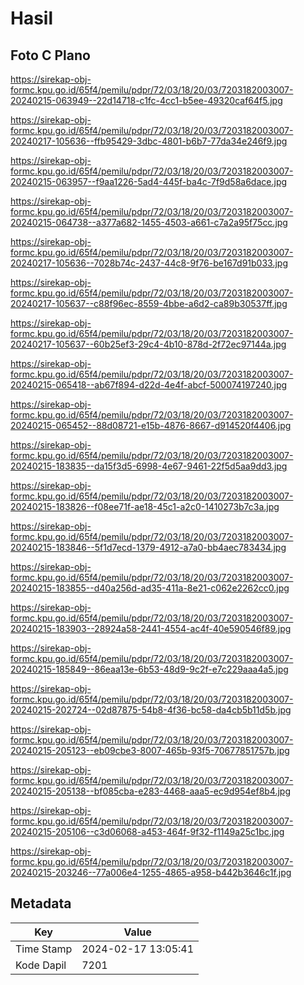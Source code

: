 # Hasil

## Foto C Plano

https://sirekap-obj-formc.kpu.go.id/65f4/pemilu/pdpr/72/03/18/20/03/7203182003007-20240215-063949--22d14718-c1fc-4cc1-b5ee-49320caf64f5.jpg

https://sirekap-obj-formc.kpu.go.id/65f4/pemilu/pdpr/72/03/18/20/03/7203182003007-20240217-105636--ffb95429-3dbc-4801-b6b7-77da34e246f9.jpg

https://sirekap-obj-formc.kpu.go.id/65f4/pemilu/pdpr/72/03/18/20/03/7203182003007-20240215-063957--f9aa1226-5ad4-445f-ba4c-7f9d58a6dace.jpg

https://sirekap-obj-formc.kpu.go.id/65f4/pemilu/pdpr/72/03/18/20/03/7203182003007-20240215-064738--a377a682-1455-4503-a661-c7a2a95f75cc.jpg

https://sirekap-obj-formc.kpu.go.id/65f4/pemilu/pdpr/72/03/18/20/03/7203182003007-20240217-105636--7028b74c-2437-44c8-9f76-be167d91b033.jpg

https://sirekap-obj-formc.kpu.go.id/65f4/pemilu/pdpr/72/03/18/20/03/7203182003007-20240217-105637--c88f96ec-8559-4bbe-a6d2-ca89b30537ff.jpg

https://sirekap-obj-formc.kpu.go.id/65f4/pemilu/pdpr/72/03/18/20/03/7203182003007-20240217-105637--60b25ef3-29c4-4b10-878d-2f72ec97144a.jpg

https://sirekap-obj-formc.kpu.go.id/65f4/pemilu/pdpr/72/03/18/20/03/7203182003007-20240215-065418--ab67f894-d22d-4e4f-abcf-500074197240.jpg

https://sirekap-obj-formc.kpu.go.id/65f4/pemilu/pdpr/72/03/18/20/03/7203182003007-20240215-065452--88d08721-e15b-4876-8667-d914520f4406.jpg

https://sirekap-obj-formc.kpu.go.id/65f4/pemilu/pdpr/72/03/18/20/03/7203182003007-20240215-183835--da15f3d5-6998-4e67-9461-22f5d5aa9dd3.jpg

https://sirekap-obj-formc.kpu.go.id/65f4/pemilu/pdpr/72/03/18/20/03/7203182003007-20240215-183826--f08ee71f-ae18-45c1-a2c0-1410273b7c3a.jpg

https://sirekap-obj-formc.kpu.go.id/65f4/pemilu/pdpr/72/03/18/20/03/7203182003007-20240215-183846--5f1d7ecd-1379-4912-a7a0-bb4aec783434.jpg

https://sirekap-obj-formc.kpu.go.id/65f4/pemilu/pdpr/72/03/18/20/03/7203182003007-20240215-183855--d40a256d-ad35-411a-8e21-c062e2262cc0.jpg

https://sirekap-obj-formc.kpu.go.id/65f4/pemilu/pdpr/72/03/18/20/03/7203182003007-20240215-183903--28924a58-2441-4554-ac4f-40e590546f89.jpg

https://sirekap-obj-formc.kpu.go.id/65f4/pemilu/pdpr/72/03/18/20/03/7203182003007-20240215-185849--86eaa13e-6b53-48d9-9c2f-e7c229aaa4a5.jpg

https://sirekap-obj-formc.kpu.go.id/65f4/pemilu/pdpr/72/03/18/20/03/7203182003007-20240215-202724--02d87875-54b8-4f36-bc58-da4cb5b11d5b.jpg

https://sirekap-obj-formc.kpu.go.id/65f4/pemilu/pdpr/72/03/18/20/03/7203182003007-20240215-205123--eb09cbe3-8007-465b-93f5-70677851757b.jpg

https://sirekap-obj-formc.kpu.go.id/65f4/pemilu/pdpr/72/03/18/20/03/7203182003007-20240215-205138--bf085cba-e283-4468-aaa5-ec9d954ef8b4.jpg

https://sirekap-obj-formc.kpu.go.id/65f4/pemilu/pdpr/72/03/18/20/03/7203182003007-20240215-205106--c3d06068-a453-464f-9f32-f1149a25c1bc.jpg

https://sirekap-obj-formc.kpu.go.id/65f4/pemilu/pdpr/72/03/18/20/03/7203182003007-20240215-203246--77a006e4-1255-4865-a958-b442b3646c1f.jpg


## Metadata

| Key        | Value               |
| ---------- | ------------------- |
| Time Stamp | 2024-02-17 13:05:41 |
| Kode Dapil | 7201                |



